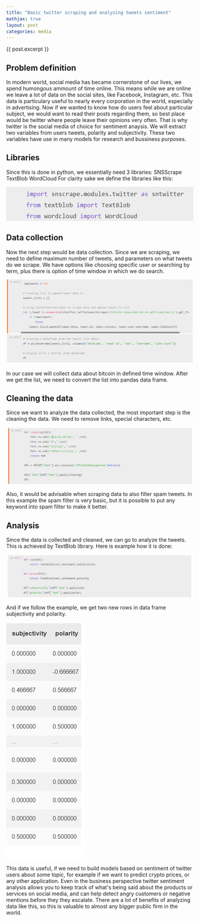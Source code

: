 ```yaml
---
title: "Basic twitter scraping and analyzing tweets sentiment"
mathjax: true
layout: post
categories: media
---
```







{{ post.excerpt }}







## Problem definition 

In modern world, social media has became cornerstone of our lives, we spend humongous ammount of time online. This means while we are online we leave a lot of data on the social sites, like Facebook, Instagram, etc. This data is particulary useful to nearly every corporation in the world, especially in advertising. Now if we wanted to know how do users feel about particular subject, we would want to read their posts regarding them, so best place would be twitter where people leave their opinions very often. That is why twitter is the social media of choice for sentiment anaysis. We will extract two variables from users tweets, polarity and subjectivity. These two variables have use in many models for research and bussiness purposes. 



## Libraries





Since this is done in python, we essentially need 3 libraries:
SNSScrape
TextBlob
WordCloud
For clarity sake we define the libraries like this:





![libs](/assets/images/ss1.png)





## Data collection





Now the next step would be data collection. Since we are scraping, we need to define maximum number of tweets, and parameters on what tweets do we scrape. We have options like choosing specific user or searching by term, plus there is option of time window in which we do search.





![collection](/assets/images/ss2.png)





In our case we will collect data about bitcoin in defined time window. After we get the list, we need to convert the list into pandas data frame.





## Cleaning the data


Since we want to analyze the data collected, the most important step is the cleaning the data. We need to remove links, special characters, etc.

![cleaning](/assets/images/ss3.png)


Also, it would be advisable when scraping data to also filter spam tweets. In this example the spam filter is very basic, but it is possible to put any keyword into spam filter to make it better.


## Analysis

Since the data is collected and cleaned, we can go to analyze the tweets. This is achieved by TextBlob library.
Here is example how it is done:

![analyze](/assets/images/ss4.png)

And if we follow the example, we get two new rows in data frame subjectivity and polarity.

![results](/assets/images/ss5.png)

This data is useful, if we need to build models based on sentiment of twitter users about some topic, for example if we want to predict crypto prices, or any other application. Even in the business perspective twitter sentiment analysis allows you to keep track of what's being said about the products or services on social media, and can help detect angry customers or negative mentions before they they escalate. There are a lot of benefits of analyzing data like this, so this is valuable to almost any bigger public firm in the world.



